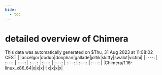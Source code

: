 ```yaml
---
hide:
  - toc
---
```


detailed overview of Chimera
============================


This data was automatically generated on $Thu, 31 Aug 2023 at 11:08:02 CEST
| |accelgor|doduo|donphan|gallade|joltik|skitty|swalot|victini|
| :---: | :---: | :---: | :---: | :---: | :---: | :---: | :---: | :---: |
|Chimera/1.16-linux_x86_64|x|x|x|-|x|x|x|x|
